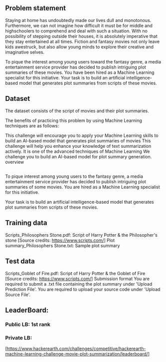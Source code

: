 ## Problem statement

Staying at home has undoubtedly made our lives dull and monotonous. Furthermore, we can not imagine how difficult it must be for middle and highschoolers to comprehend and deal with such a situation. With no possibility of stepping outside their houses, it is absolutely imperative that they stay entertained at all times. Fiction and fantasy movies not only leave kids awestruck, but also allow young minds to explore their creative and imaginative selves.

To pique the interest among young users toward the fantasy genre, a media entertainment service provider has decided to publish intriguing plot summaries of these movies. You have been hired as a Machine Learning specialist for this initiative. Your task is to build an artificial intelligence-based model that generates plot summaries from scripts of these movies.

## Dataset

The dataset consists of the script of movies and their plot summaries.

The benefits of practicing this problem by using Machine Learning techniques are as follows:

This challenge will encourage you to apply your Machine Learning skills to build an AI-based model that generates plot summaries of movies
This challenge will help you enhance your knowledge of text summarization actively. It is one of the advanced techniques of Machine Learning
We challenge you to build an AI-based model for plot summary generation.
overview
## 
To pique interest among young users to the fantasy genre, a media entertainment service provider has decided to publish intriguing plot summaries of some movies. You are hired as a Machine Learning specialist for this initiative.

Your task is to build an artificial intelligence-based model that generates plot summaries from scripts of these movies.

## Training data

Scripts_Philosophers Stone.pdf: Script of Harry Potter & the Philosopher's stone [Source credits: https://www.scripts.com/]
Plot summary_Philosophers Stone.txt: Sample plot summary

## Test data
Scripts_Goblet of Fire.pdf: Script of Harry Potter & the Goblet of Fire [Source credits: https://www.scripts.com/]
Submission format
You are required to submit a .txt file containing the plot summary under 'Upload Prediction File'.
You are required to upload your source code under 'Upload Source File'.

## LeaderBoard:
### Public LB: 1st rank
### Private LB: 
[https://www.hackerearth.com/challenges/competitive/hackerearth-machine-learning-challenge-movie-plot-summarization/leaderboard/]
